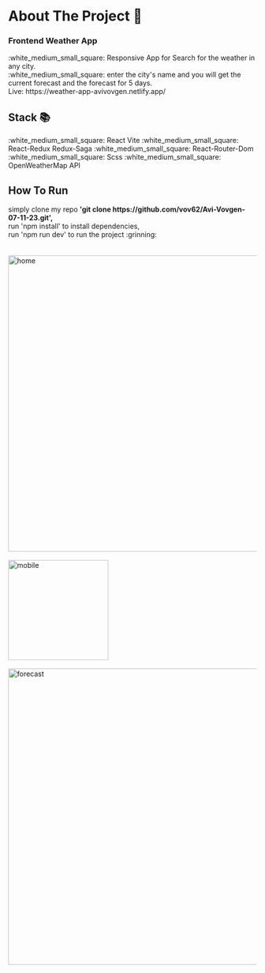 <h1>About The Project 🙋</h1>
<h3>Frontend Weather App </h3>
:white_medium_small_square: Responsive App for Search for the weather in any city.</br>
:white_medium_small_square: enter the city's name and you will get the current forecast and the forecast for 5 days. 
</br>
Live: https://weather-app-avivovgen.netlify.app/
</br>
<h2>Stack 📚</h2>
:white_medium_small_square: React Vite
:white_medium_small_square: React-Redux Redux-Saga
:white_medium_small_square: React-Router-Dom
:white_medium_small_square: Scss
:white_medium_small_square: OpenWeatherMap API
<h2>How To Run </h2>
simply clone my repo <strong> 'git clone https://github.com/vov62/Avi-Vovgen-07-11-23.git',</strong></br>
run 'npm install' to install dependencies,</br> 
run 'npm run dev' to run the project  :grinning:
</br>
</br>
</br>


<img width="600" alt="home" src="https://github.com/vov62/frontend-vinylstore-project/assets/71568364/9a3e2db8-4244-445e-848c-468cf4e0705f">
</br>
</br>
<img width="203" alt="mobile" src="https://github.com/vov62/frontend-vinylstore-project/assets/71568364/949c94a8-4fc8-45b0-88c6-094904dd2ccf">
</br>
</br>
<img width="600" alt="forecast" src="https://github.com/vov62/frontend-vinylstore-project/assets/71568364/24eafcb1-37ce-4051-91a9-33f294c02573">
</br>
</br>



















